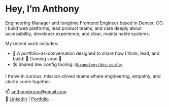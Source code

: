 # Hey, I’m Anthony

Engineering Manager and longtime Frontend Engineer based in Denver, CO. I build web platforms, lead product teams, and care deeply about accessibility, developer experience, and clear, maintainable systems.

My recent work includes:
- 🧠 A portfolio-as-conversation designed to share how I think, lead, and build: 🚧 Coming soon 🚧
- 🛠 Shared dev config tooling: [`@brunotony/dev-config`](https://github.com/abruno/dev-config)

I thrive in curious, mission-driven teams where engineering, empathy, and clarity come together.

📫 [anthonybruno@gmail.com](mailto:anthonybruno@gmail.com)  
🔗 [LinkedIn](https://linkedin.com/in/abruno) | [Portfolio](https://abruno.net)
